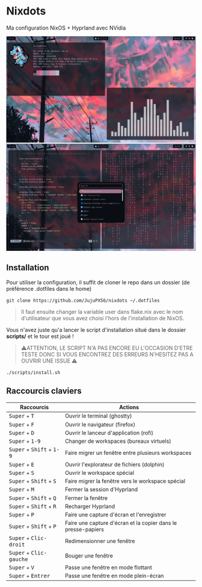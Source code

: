 # Nixdots

Ma configuration NixOS + Hyprland avec NVidia

![Capture d'ecran de la configuration](https://github.com/JujuPX56/nixdots/blob/main/assets/screenshot1.png?raw=true)![Deuxieme capture d'ecran](https://github.com/JujuPX56/nixdots/blob/main/assets/screenshot2.png?raw=true)
## Installation

Pour utiliser la configuration, il suffit de cloner le repo dans un dossier (de préférence .dotfiles dans le home)

    git clone https://github.com/JujuPX56/nixdots ~/.dotfiles

> Il faut ensuite changer la variable user dans flake.nix avec le nom
> d'utilisateur que vous avez choisi l'hors de l'installation de NixOS.

Vous n'avez juste qu'a lancer le script d'installation  situé dans le dossier **scripts/** et le tour est joué !

>⚠️ATTENTION, LE SCRIPT N'A PAS ENCORE EU L'OCCASION D'ETRE TESTE DONC SI VOUS ENCONTREZ DES ERREURS N'HESITEZ PAS A OUVRIR UNE ISSUE ⚠️

    ./scripts/install.sh

## Raccourcis claviers

  
|Raccourcis| Actions |
|--|--|
| <kbd>Super</kbd> + <kbd>T</kbd> | Ouvrir le terminal (ghostty) |
| <kbd>Super</kbd> + <kbd>F</kbd> | Ouvrir le navigateur (firefox) |
| <kbd>Super</kbd> + <kbd>D</kbd> | Ouvrir le lanceur d'application (rofi) |
| <kbd>Super</kbd> + <kbd>1-9</kbd> | Changer de workspaces (bureaux virtuels) |
| <kbd>Super</kbd> + <kbd>Shift</kbd> + <kbd>1-9</kbd> | Faire migrer un fenêtre entre plusieurs workspaces|
| <kbd>Super</kbd> + <kbd>E</kbd> | Ouvrir l'explorateur de fichiers (dolphin) |
| <kbd>Super</kbd> + <kbd>S</kbd> | Ouvrir le workspace spécial|
| <kbd>Super</kbd> + <kbd>Shift</kbd> + <kbd>S</kbd> | Faire migrer la fenêtre vers le workspace spécial|
| <kbd>Super</kbd> + <kbd>M</kbd> | Fermer la session d'Hyprland|
| <kbd>Super</kbd> + <kbd>Shift</kbd> + <kbd>Q</kbd> | Fermer la fenêtre |
| <kbd>Super</kbd> + <kbd>Shift</kbd> + <kbd>R</kbd> | Recharger Hyprland |
| <kbd>Super</kbd> + <kbd>P</kbd> | Faire une capture d'écran et l'enregistrer|
| <kbd>Super</kbd> + <kbd>Shift</kbd> + <kbd>P</kbd> | Faire une capture d'écran et la copier dans le presse-papiers |
| <kbd>Super</kbd> + <kbd>Clic-droit</kbd> | Redimensionner une fenêtre|
| <kbd>Super</kbd> + <kbd>Clic-gauche</kbd> | Bouger une fenêtre|
| <kbd>Super</kbd> + <kbd>V</kbd> | Passe une fenêtre en mode flottant|
| <kbd>Super</kbd> + <kbd>Entrer</kbd> | Passe une fenêtre en mode plein-écran|


